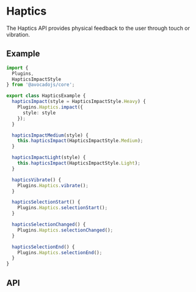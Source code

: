 # Haptics

The Haptics API provides physical feedback to the user through touch or vibration.

## Example

```typescript
import {
  Plugins,
  HapticsImpactStyle
} from '@avocadojs/core';

export class HapticsExample {
  hapticsImpact(style = HapticsImpactStyle.Heavy) {
    Plugins.Haptics.impact({
      style: style
    });
  }

  hapticsImpactMedium(style) {
    this.hapticsImpact(HapticsImpactStyle.Medium);
  }

  hapticsImpactLight(style) {
    this.hapticsImpact(HapticsImpactStyle.Light);
  }

  hapticsVibrate() {
    Plugins.Haptics.vibrate();
  }

  hapticsSelectionStart() {
    Plugins.Haptics.selectionStart();
  }

  hapticsSelectionChanged() {
    Plugins.Haptics.selectionChanged();
  }

  hapticsSelectionEnd() {
    Plugins.Haptics.selectionEnd();
  }
}
```

## API

<plugin-api name="haptics"></plugin-api>